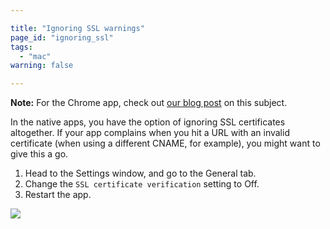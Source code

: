 ```yaml
---

title: "Ignoring SSL warnings"
page_id: "ignoring_ssl"
tags: 
  - "mac"
warning: false

---
```


**Note:** For the Chrome app, check out [our blog post][1] on this subject.

In the native apps, you have the option of ignoring SSL certificates altogether. If your app complains when you hit a URL with an invalid certificate (when using a different CNAME, for example), you might want to give this a go.

1. Head to the Settings window, and go to the General tab.
2. Change the `SSL certificate verification` setting to Off.
3. Restart the app.

[![](https://www.postman.com/img/v1/docs/self_signed_certs/ignoring_1.png)][0]


[0]: https://www.postman.com/img/v1/docs/self_signed_certs/ignoring_1.png
[1]: http://blog.getpostman.com/2014/01/28/using-self-signed-certificates-with-postman/
